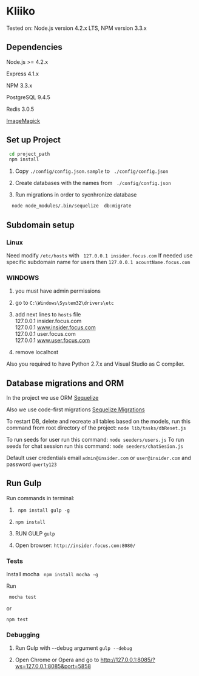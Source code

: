 # Kliiko
Tested on: Node.js version 4.2.x LTS, NPM version 3.3.x

## Dependencies

Node.js >= 4.2.x

Express 4.1.x

NPM 3.3.x

PostgreSQL 9.4.5

Redis 3.0.5

[ImageMagick](http://www.imagemagick.org/)

## Set up Project

```sh
 cd project_path
 npm install
```

1) Copy  ```./config/config.json.sample``` to  ``` ./config/config.json```

2) Create databases with the names from ``` ./config/config.json```

3) Run migrations in order to sycnhronize database
```sh
  node node_modules/.bin/sequelize  db:migrate
```
##  Subdomain setup

### Linux

Need modify ``` /etc/hosts ``` with ``` 127.0.0.1 insider.focus.com```
If needed use specific subdomain name for users then ``` 127.0.0.1 acountName.focus.com ```

### WINDOWS

1) you must have admin permissions

2) go to `C:\Windows\System32\drivers\etc`

3) add next lines to `hosts` file      
    127.0.0.1     insider.focus.com      
    127.0.0.1     www.insider.focus.com      
    127.0.0.1     user.focus.com      
    127.0.0.1     www.user.focus.com      

4) remove localhost

Also you required to have Python 2.7.x and Visual Studio as C compiler.

## Database migrations and ORM

In the project we use ORM [Sequelize](http://docs.sequelizejs.com/en/latest/)

Also we use code-first migrations [Sequelize Migrations ](http://docs.sequelizejs.com/en/latest/docs/migrations/)

To restart DB, delete and recreate all tables based on the models, run this command from root directory of the project:
``` node lib/tasks/dbReset.js ```

To run seeds for user run this command: ``` node seeders/users.js ```
To run seeds for chat session run this command: ``` node seeders/chatSesion.js ```

Default user credentials email ``` admin@insider.com ``` or ``` user@insider.com ``` and password ``` qwerty123 ```

## Run Gulp

Run commands in terminal:

1) ``` npm install gulp -g```

2) ``` npm install ```  

3) RUN GULP   ``` gulp ```

4) Open browser: ``` http://insider.focus.com:8080/ ```


### Tests
Install mocha ```  npm install mocha -g ```

 Run

 ``` mocha test```

 or

 ``` npm test ```

### Debugging

 1) Run Gulp with --debug argument ```gulp --debug ```

 2) Open Chrome or Opera and go to http://127.0.0.1:8085/?ws=127.0.0.1:8085&port=5858

